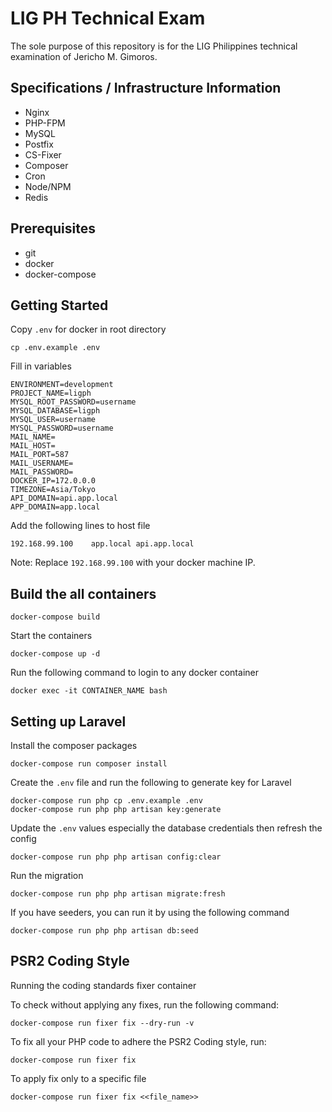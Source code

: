 # LIG PH Technical Exam
The sole purpose of this repository is for the LIG Philippines technical examination of Jericho M. Gimoros.

## Specifications / Infrastructure Information
- Nginx
- PHP-FPM
- MySQL
- Postfix
- CS-Fixer
- Composer
- Cron
- Node/NPM
- Redis

## Prerequisites
- git
- docker
- docker-compose

## Getting Started
Copy `.env` for docker in root directory
```
cp .env.example .env
```
Fill in variables
```
ENVIRONMENT=development
PROJECT_NAME=ligph
MYSQL_ROOT_PASSWORD=username
MYSQL_DATABASE=ligph
MYSQL_USER=username
MYSQL_PASSWORD=username
MAIL_NAME=
MAIL_HOST=
MAIL_PORT=587
MAIL_USERNAME=
MAIL_PASSWORD=
DOCKER_IP=172.0.0.0
TIMEZONE=Asia/Tokyo
API_DOMAIN=api.app.local
APP_DOMAIN=app.local
```
Add the following lines to host file
```
192.168.99.100    app.local api.app.local
```
Note: Replace `192.168.99.100` with your docker machine IP.

## Build the all containers
```
docker-compose build
```
Start the containers
```
docker-compose up -d
```
Run the following command to login to any docker container
```
docker exec -it CONTAINER_NAME bash
```
## Setting up Laravel
Install the composer packages
```
docker-compose run composer install
```
Create the `.env` file and run the following to generate key for Laravel
```
docker-compose run php cp .env.example .env
docker-compose run php php artisan key:generate
```
Update the `.env` values especially the database credentials then refresh the config
```
docker-compose run php php artisan config:clear
```
Run the migration
```
docker-compose run php php artisan migrate:fresh
```
If you have seeders, you can run it by using the following command
```
docker-compose run php php artisan db:seed
```

## PSR2 Coding Style
Running the coding standards fixer container

To check without applying any fixes, run the following command:
```
docker-compose run fixer fix --dry-run -v
```
To fix all your PHP code to adhere the PSR2 Coding style, run:
```
docker-compose run fixer fix
```
To apply fix only to a specific file
```
docker-compose run fixer fix <<file_name>>
```
